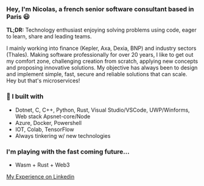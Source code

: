 ### Hey, I'm Nicolas, a french senior software consultant based in Paris 😃  

**TL;DR:** Technology enthusiast enjoying solving problems using code, eager to learn, share and leading teams.
	
I mainly working into finance (Kepler, Axa, Dexia, BNP) and industry sectors (Thales). Making software professionally for over 20 years, I like to get out my comfort zone, challenging creation from scratch, applying new concepts and proposing innovative solutions. My objective has always been to design and implement simple, fast, secure and reliable solutions that can scale. Hey but that's microservices!

### 🚧 I built with
- Dotnet, C, C++, Python, Rust, Visual Studio/VSCode, UWP/Winforms, Web stack Apsnet-core/Node
- Azure, Docker, Powershell
- IOT, Colab, TensorFlow
- Always tinkering w/ new technologies

### I'm playing with the fast coming future...
- Wasm + Rust + Web3

[My Experience on Linkedin](https://www.linkedin.com/in/nicolas-guinet-23b03412/)
